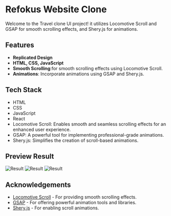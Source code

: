 # Refokus Website Clone

Welcome to the Travel clone UI project! it utilizes Locomotive Scroll and GSAP for smooth scrolling effects, and Shery.js for animations.

## Features

- **Replicated Design**
- **HTML, CSS, JavaScript**
- **Smooth Scrolling**:for smooth scrolling effects using Locomotive Scroll.
- **Animations**: Incorporate animations using GSAP and Shery.js.

## Tech Stack

- HTML
- CSS
- JavaScript
- React
- Locomotive Scroll: Enables smooth and seamless scrolling effects for an enhanced user experience.
- GSAP: A powerful tool for implementing professional-grade animations.
- Shery.js:  Simplifies the creation of scroll-based animations.


## Preview Result

![Result](/public/img1.png)
![Result](/public/img2.png)
![Result](/public/img3.png)


## Acknowledgements

- [Locomotive Scroll](https://locomotivemtl.github.io/locomotive-scroll/) - For providing smooth scrolling effects.
- [GSAP](https://greensock.com/gsap/) - For offering powerful animation tools and libraries.
- [Shery.js](https://sheryjs.dev/) - For enabling scroll animations.

